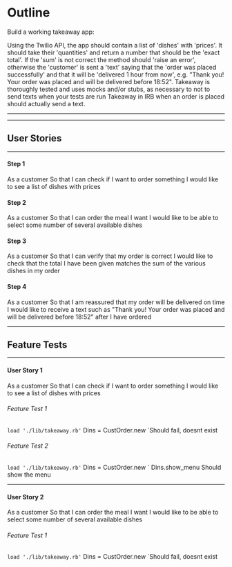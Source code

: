 # __Outline__

Build a working takeaway app:

  Using the Twilio API, the app should contain a list of 'dishes' with 'prices'.
  It should take their 'quantities' and return a number that should be the 'exact total'. If the 'sum' is not correct the method should 'raise an error', otherwise the 'customer' is sent a 'text' saying that the 'order was placed successfully' and that it will be 'delivered 1 hour from now', e.g. "Thank you! Your order was placed and will be delivered before 18:52".
  Takeaway is thoroughly tested and uses mocks and/or stubs, as necessary to not to send texts when your tests are run
  Takeaway in IRB when an order is placed should actually send a text.

---
---

## User Stories
---
#### Step 1
As a customer
So that I can check if I want to order something
I would like to see a list of dishes with prices

#### Step 2
As a customer
So that I can order the meal I want
I would like to be able to select some number of several available dishes

#### Step 3
As a customer
So that I can verify that my order is correct
I would like to check that the total I have been given matches the sum of the various dishes in my order

#### Step 4
As a customer
So that I am reassured that my order will be delivered on time
I would like to receive a text such as "Thank you! Your order was placed and will be delivered before 18:52" after I have ordered

---

## Feature Tests
---

#### User Story 1
As a customer
So that I can check if I want to order something
I would like to see a list of dishes with prices

######  Feature Test 1
  ` load './lib/takeaway.rb'
  ` Dins = CustOrder.new
  `Should fail, doesnt exist

######  Feature Test 2
  ` load './lib/takeaway.rb'
  ` Dins = CustOrder.new
  ` Dins.show_menu
    Should show the menu
    
***

#### User Story 2
As a customer
So that I can order the meal I want
I would like to be able to select some number of several available dishes

######  Feature Test 1
  ` load './lib/takeaway.rb'
  ` Dins = CustOrder.new
  `Should fail, doesnt exist